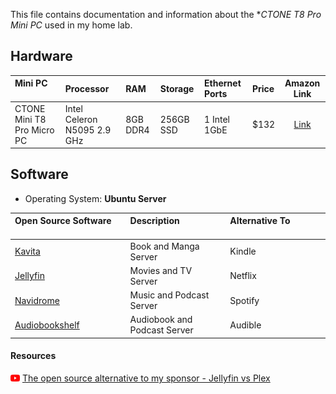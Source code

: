 This file contains documentation and information about the **CTONE T8 Pro Mini PC* used in my home lab.

## Hardware

| Mini PC <img width=167/>   | Processor                   | RAM      | Storage   | Ethernet Ports | Price |                                             Amazon Link                                             |
|:-------------------------- |:--------------------------- |:-------- |:--------- |:-------------- |:----- |:---------------------------------------------------------------------------------------------------:|
| CTONE Mini T8 Pro Micro PC | Intel Celeron N5095 2.9 GHz | 8GB DDR4 | 256GB SSD | 1 Intel 1GbE   | $132  | [Link](https://www.amazon.com/gp/product/B0BNJSB6C9/ref=ppx_yo_dt_b_search_asin_title?ie=UTF8&th=1) |

## Software

- Operating System: **Ubuntu Server**

| Open Source Software <img width=160/>                       | Description <img width=210/> | Alternative To <img width=200/> |
|:----------------------------------------------------------- |:---------------------------- |:------------------------------- |
| [Kavita](https://github.com/Kareadita/Kavita)               | Book and Manga Server        | Kindle                          |
| [Jellyfin](https://github.com/linuxserver/docker-jellyfin)  | Movies and TV Server         | Netflix                         |
| [Navidrome](https://github.com/navidrome/navidrome)         | Music and Podcast Server     | Spotify                         |
| [Audiobookshelf](https://github.com/advplyr/audiobookshelf) | Audiobook and Podcast Server | Audible                         |


#### Resources

<img src="https://github.com/arm-ser/house-of-cards/blob/main/logos-screenshots/youtube.png?raw=true" width="15" /> [The open source alternative to my sponsor - Jellyfin vs Plex](https://www.youtube.com/watch?v=jKF5GtBIxpM)
